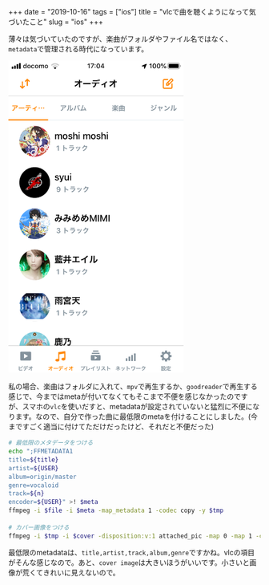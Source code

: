 +++
date = "2019-10-16"
tags = ["ios"]
title = "vlcで曲を聴くようになって気づいたこと"
slug = "ios"
+++

薄々は気づいていたのですが、楽曲がフォルダやファイル名ではなく、`metadata`で管理される時代になっています。

<img src="https://raw.githubusercontent.com/syui/img/master/old/ios_vlc_media_metadata_01.png" width="350" /> 

私の場合、楽曲はフォルダに入れて、`mpv`で再生するか、`goodreader`で再生する感じで、今まではmetaが付いてなくてもそこまで不便を感じなかったのですが、スマホの`vlc`を使いだすと、metadataが設定されていないと猛烈に不便になります。なので、自分で作った曲に最低限のmetaを付けることにしました。(今まですごく適当に付けてただけだったけど、それだと不便だった)


```sh
# 最低限のメタデータをつける
echo ";FFMETADATA1
title=${title}
artist=${USER}
album=origin/master
genre=vocaloid
track=${n}
encoder=${USER}" >! $meta
ffmpeg -i $file -i $meta -map_metadata 1 -codec copy -y $tmp

# カバー画像をつける
ffmpeg -i $tmp -i $cover -disposition:v:1 attached_pic -map 0 -map 1 -c copy -id3v2_version 3 -metadata:s:v title="Album cover" -metadata:s:v comment="Cover (front)" $file
```

最低限のmetadataは、`title,artist,track,album,genre`ですかね。vlcの項目がそんな感じなので。あと、`cover image`は大きいほうがいいです。小さいと画像が荒くてきれいに見えないので。

